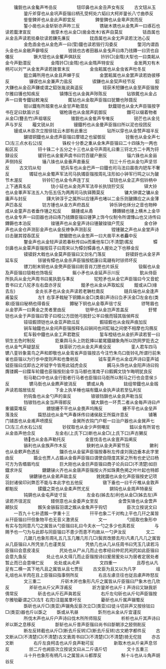 <!-- { "loadSidebar": true } -->
　　镵鋭也从金毚声岑嵒反
　　
　　钮印鼻也从金丑声女有反
　　古文钮从玉
　　
　　銎斤斧穿也从金巩声臣锴曰柄孔受柯处六韬曰大柯斧銎长八寸曲恭反
　　
　　鈭鈭錍斧也从金此声即宜反
　　
　　錍鈭錍也从金卑声宾而反
　　
　　錾小凿也从金斩斩亦声昨三反
　　
　　镌破木镌也从金隽声一曰琢石也读若韯津宣反
　　
　　凿穿木也从金□(凿金改木)省声自莫反
　　
　　铦臿属也从金舌声读若掞桑钦读若鎌先亷反
　　
　　鈂臿属也从金冘声读若沈池心反
　　
　　金危臿金也从金危声一曰(莹)鐡也读若毁行沟委反
　　
　　鐅河内谓臿头金也从金敝声僻噎反
　　
　　钱铫也古者田器从金戋声曰庤乃钱鏄一曰货也自僊反
　　
　　镢大钮也从金矍声俱跃反
　　
　　钤钤□(金隋)大犁也一曰类耜从金今声勤潜反
　　
　　金隋钤□(金隋)也从金隋声特安反
　　
　　金发两刃有木柄可以刘艹从金发声读若拨普末反
　　
　　金虫耜属也从金虫省声杜冬反
　　
　　鉏立薅所用也从金且声蝉于反
　　
　　金罢耜属也从金罢声读若妫彼移反
　　
　　镰锲也从金兼声力盐反
　　
　　锲鎌也从金契声经节反
　　
　　鉊大鎌也从金召声鎌或谓之鉊张胤说眞遥反
　　
　　铚获禾短鎌也从金至声臣锴按尔雅曰镬也知疾反
　　
　　镇慱压也从金眞声陟陈反
　　
　　钻铁銸也从金占声一曰膏专鐡钻敕淹反
　　
　　銸钻也从金取声臣锴曰犹籋也陟聂反
　　
　　钳以鐡有所刼束也从金甘声勒潜反
　　
　　釱鐡钳也从金大声臣锴按字书在足曰釱笛计反
　　
　　锯枪唐也从金居声釠御反
　　
　　鐕可以缀着物者从金□(簪去竹)声祖堪反
　　
　　锥鋭也从金隹声专唯反
　　
　　锐芒也从金兑声与岁反
　　籕文锐从剡
　　
　　镘鐡杇也从金曼声臣锴曰所以泥也役团反
　　镘或从木臣次立按徐铉云木部有此重岀
　　
　　钻所以穿也从金赞声祖半反
　　
　　鑢错铜鐡也从金虑声臣锴曰摩错之也留御反
　　
　　铨衡也从金全声七□(左三点水右公)反
　　
　　铢权十分黍之重从金朱声臣锴曰二十四铢为一两也船区反
　　
　　锊十铢二十五分之十三也从金寽声周礼曰重三锊北方二十两为锊録设反
　　
　　锾锊也从金爰声虞书曰罚百锾户删反
　　
　　锱六铢也从金甾声侧持反
　　
　　锤八铢也从金垂声直垂反
　　
　　钧三十斤也从金匀声坚邻反
　　古文钧从旬
　　
　　钯兵车也从金巴声一曰鐡也司马法曰晨夜内钯车不奢反
　　
　　镯钲也从金蜀声军法司马执镯臣锴按周礼注形如小钟军行鸣之以为皷节木渥反
　　
　　铃铃钉也从金令声连丁反
　　
　　钲铙也从金正声佀铃柄中上下通真名反
　　
　　铙小钲也从金尧声军法卒长执铙狞交反
　　
　　铎大铃也从金睪声军法五人为伍五伍为两两司马执铎腾莫反
　　
　　镛大钟谓之镛从金庸声与封反
　　
　　鑮大钟淳于之属所以应锺声也堵以二金乐则皷鏄应之从金薄声匹各反
　　
　　钫方锺也从金方声府昌反
　　
　　钟乐钟也秌分之音也物种成从金童声古者垂作锺之松反
　　銿锺或从甬
　　
　　鏄鏄鳞也锺上横木上金华也从金专声一曰田器也诗曰庤乃钱鏄臣锴曰锺笋上饰今仪制令所谓慱山也又诗传曰鏄鎒也本泊反
　　
　　锽锺声也从金皇声诗曰锺皷锽锽户荒反
　　
　　金仓钟声也从金仓声测彭金声也从金反缭争声测彭反
　　
　　镗锺皷之声也从金堂声诗曰击皷其镗呑匡反
　　
　　鍯鎗鍯也从金怱声一曰大凿平木者麤中反
　　
　　鑋金声也从金轻声读若春秋传曰而乗他车□(不清楚)寗反
　　
　　镡剑鼻也从金覃声臣锴按荘子曰周宋以为镡剑镡鼻也人握处之下也移金反
　　
　　镆镆釾大戟也从金莫声臣锴曰又剑名门落反
　　
　　釾镆釾也从金牙声延车反
　　
　　铩铍有镡也从金杀声臣锴按嵇康曰鸾翮有时铩师坏反
　　
　　镖刀削末铜也从金爂声臣锴曰削音肖刀匣也片妖反
　　
　　钑鋋也从金及声臣锴曰钑戟也饰吸反
　　
　　鋋小矛也从金延声示川反
　　
　　鈗从侍臣所执兵从金允声周书曰冕执鈗与凖反
　　
　　铊短矛也从金它声臣锴曰今又音蛇晋书曰丈八铊矛左右盘亦牙反
　　
　　鏦矛也从金从声取蚣反
　　鏦或从□(缘去左)
　　
　　金炎长矛也从金炎声读若老聃杜南反
　　
　　鏠兵端也从金逢声甫蛩反
　　
　　左钅右享矛戟秘下铜鐏从金□(类皋)声诗曰厹矛沃金□左金右(类皋)臣锴曰秘柄也得昏反
　　
　　鐏秘下铜也从金尊声徂寸反
　　
　　镠弩眉也从金翏声一曰黄金之羙者里由反
　　
　　铠甲也从金岂声苦盖反
　　
　　釪臂铠也从金于声臣锴曰管子曰桓公方田弛弓脱釪公羊曰俄而锓其版侯旿反
　　
　　铔铔鍜颈铠也从金亚声欧瓜反
　　
　　鍜铔鍜也从金叚声痕加反
　　
　　锏车轴鐡也从金间声臣锴按释名曰锏间也间釭轴之间使不相摩也沟鴈反
　　
　　釭车毂中鐡也从金工声君聦反
　　
　　銴车樘结也从金折声读若誓一曰铜生五色时制反
　　
　　釳乗舆马头上防釳挿以翟尾鐡翮象角所以防网罗釳去之也从金气声疑瑟反
　　
　　鈇莝斫刀也从金夫声甫殳反
　　
　　銮人君车四马镳八銮铃象鵉鸟之声和即敬也从金鸾省声臣锴按古今注竹朱鸟口衘铃礼所谓行前朱雀也臣锴以为行歩中度则声和也鲁剜反
　　
　　钺车銮声也从金戉声诗曰銮声钺钺臣锴曰戊即古之斧钺字今皆用此钺虎会反
　　
　　鐊马头饰也从金阳声诗曰钩膺镂鐊一曰鍱车轮鐡也臣锴按刻金华当马额也淮南子曰鍜鐊文铙乍晦明犹良反
　　
　　衔马勒口中也从金行衘者行马者也臣锴曰马衘所以制马之行也会意侯彡反
　　
　　镳马衘也从金麃声彼消反
　　镳或从角
　　
　　鉣组带鐡也从金刼声读若刼居怯反
　　
　　下金上执羊棰也端有鐡从金执声读若至弘利反
　　
　　钓钩鱼也从金勺声的粜反
　　
　　锒锒铛鎻也从金良声勒当反
　　
　　铛锒铛也从金当声得郎反
　　
　　镅大鎻也一环贯二者从金毎声诗曰卢重镅莫堆反
　　
　　鍡银鑸不平也从金畏声坞贿反
　　
　　鑸不平也从金垒声落浼反
　　
　　鎎怒战也从金气声春秌传曰诸侯敌王所鎎许意反
　　
　　铺箸门铺首也从金甫声喷摸反
　　
　　金巽所衣钩门户枢一曰治户器也从金巽声七□(左三点水右公)反
　　
　　钞扠取也从金少声侧嘲反
　　
　　錔以金有所冐也从金沓声他合反
　　
　　左金右(上氏下口)断也从金□(上氏下口)声古獭反
　　
　　铬也从金各声勒托反
　　
　　金亶伐击也从金亶声旨阐反
　　
　　镞利也从金族声作木反
　　
　　鈌剌也从金夬声萦节反
　　
　　鏉利也从金欶声色透反
　　
　　鐂杀也从金留声臣锴按春秋左传虔刘我边垂本此字里由反
　　
　　錉业也贾人占錉从金昏声臣锴曰谓使自隠度其家之所有也史记曰杨可方为告缗眉均反
　　
　　巨大刚也从金巨声臣锴曰商子论兵曰□(不清楚)如巨鐡求许反
　　
　　鎕鎕锑火齐也从金唐声臣锴按火齐如珠黄色掲之叶叶起也特郎反
　　
　　锑鎕锑也从金弟声敌圭反
　　
　　鈋鈋圜也从金化声臣锴按史记项羽封诸侯印刓弊忍不能与本此字也五他反
　　
　　镦下垂也一曰千斤椎从金敦声都魁反
　　
　　鍒鐡之耎也从金柔声然尤反
　　
　　錭钝也从金周声特豪反
　　
　　钝錭也从金屯声徒寸反
　　
　　左金右(姊去左)利也从金□(姊去左)声读若齐徂泥反
　　
　　錗侧意也从金委声女至反
　　
　　金啻矢锋也从金啻声顚狄反
　　
　　鍭矢金镞翦羽谓之鍭从金矦声乎钩切
　　
　　臣次立按说文曰
　　一百九十七补遗鍭一字重十三
　　
　　幵平也象二千对构上平也几幵之属皆从幵臣锴曰幵但象物平也无音义激贤反
　　
　　文一
　　
　　勺挹取也象形中有实与包同意凡勺之属皆从勺臣锴曰礼曰今夫水一勺之多少也真若反
　　
　　与赐予也一勺为与此即与同臣锴曰不患少而患不均故从一勺尹汝反
　　
　　文二
　　
　　几踞几也象形周礼五几玉几雕几形几□(鬓宾改膝去月)凡素几凡几之属皆从几臣锴曰人所凭坐几也谨羙反
　　
　　凭依几也从几从任周书曰凭玉几读若冯臣锴曰会意皮凌反
　　
　　凥处也从尸从几而止也孝经曰仲尼凥闲凥如此臣锴曰会意九鱼反
　　
　　处止也从夂得几而止臣锴按诗曰爰居爰处以为居者定居处者暂止而已会意嗔伫反
　　处处或从虍声
　　
　　文四重一
　　
　　且荐也从凡足有二横一其下地凡且之属皆从且七贾反
　　古文臣为且又以为凡字
　　
　　俎礼俎也从半肉在且上臣锴曰指事侧所反
　　
　　右且左豦旦往也従且豦声昨怒反
　　
　　文三重二
　　
　　斤斫木斧也象形凡斤之属皆从斤臣锴曰尸象木也几欣反
　　
　　斧斫也从斤父声浮甫反
　　
　　斨方銎斧也从斤丬声诗曰又缺我斨倩常反
　　
　　斫击也从斤石声眞若反
　　
　　右斤左句斫也从斤句声臣锴按尔雅劬斸谓之□(左钅右完)注鉏属羣吁反
　　
　　斸斫也从斤属声辍蜀反
　　
　　斲斫也从斤□(类亚)声辍角反臣次立□(类亚)曰徒斗切非声又按徐铉曰□(类亚)器也斤以斲之
　　斲或从丮昼
　　
　　釿剂也从金从斤宜谨反
　　
　　所伐木声也从斤户声诗曰伐木所所师阻反
　　
　　析析也从斤其声诗曰斧以斯之息移反
　　
　　斮斩也从斤昔声臣锴曰尚书曰斮朝涉之胫侧削反
　　
　　断左反转截也从斤□(断去斤反转)□(断去斤反转)古文絶字都件反
　　古文断从□(不清楚)□(不清楚)古文叀周书曰□(不清楚)□(不清楚)猗无佗技
　　亦古文断
　　
　　右斤左良柯击也从斤良声勒可反
　　
　　新取木也从斤亲声息邻反
　　
　　斦二斤也阙臣次立按说文曰从二斤语斤切
　　
　　文十五重三
　　
　　斗十升也象形有柄凡斗之属皆从斗都厚反
　　
　　斛十斗也从斗角声胡谷反
　　
